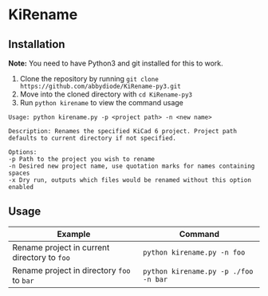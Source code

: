 # KiRename

## Installation

**Note:** You need to have Python3 and git installed for this to work.

1. Clone the repository by running `git clone https://github.com/abbydiode/KiRename-py3.git`
2. Move into the cloned directory with `cd KiRename-py3`
3. Run `python kirename` to view the command usage

```output
Usage: python kirename.py -p <project path> -n <new name>

Description: Renames the specified KiCad 6 project. Project path defaults to current directory if not specified.

Options:
-p Path to the project you wish to rename
-n Desired new project name, use quotation marks for names containing spaces
-x Dry run, outputs which files would be renamed without this option enabled
```

## Usage

| Example                                      | Command                              |
|----------------------------------------------|--------------------------------------|
| Rename project in current directory to `foo` | `python kirename.py -n foo`          |
| Rename project in directory `foo` to `bar`   | `python kirename.py -p ./foo -n bar` |
